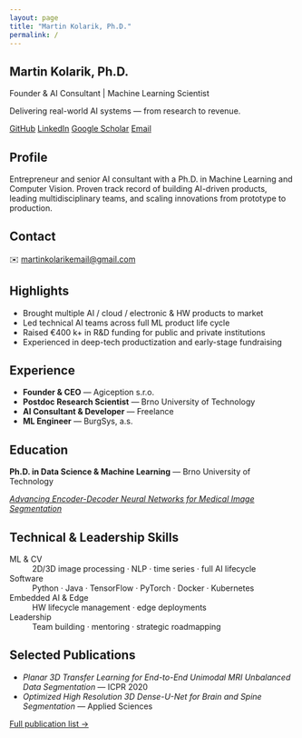 ```yaml
---
layout: page
title: "Martin Kolarik, Ph.D."
permalink: /
---
```


<section class="hero">
  <h1 class="hero-title">Martin Kolarik, Ph.D.</h1>
  <p class="hero-subtitle">Founder &amp; AI Consultant | Machine Learning Scientist</p>
  <p class="hero-tagline">
    Delivering real-world AI systems — from research to revenue.
  </p>
  <div class="profile-links">
    <a href="https://github.com/mrkolarik">GitHub</a>
    <a href="https://www.linkedin.com/in/mrkolarik/">LinkedIn</a>
    <a href="https://scholar.google.com/citations?user=w6J2MOQAAAAJ">Google Scholar</a>
    <a href="mailto:martinkolarikemail@gmail.com">Email</a>
  </div>
</section>

<section class="profile">
  <h2>Profile</h2>
  <p>
    Entrepreneur and senior AI consultant with a Ph.D. in Machine Learning and Computer Vision.  
    Proven track record of building AI-driven products, leading multidisciplinary teams, and scaling innovations from prototype to production.
  </p>
</section>

<section class="contact-short">
  <h2>Contact</h2>
  <p>✉️ <a href="mailto:martinkolarikemail@gmail.com">martinkolarikemail@gmail.com</a></p>
</section>

<section class="highlights hide-mobile">
  <h2>Highlights</h2>
  <ul>
    <li>Brought multiple AI / cloud / electronic &amp; HW products to market</li>
    <li>Led technical AI teams across full ML product life cycle</li>
    <li>Raised €400 k+ in R&amp;D funding for public and private institutions</li>
    <li>Experienced in deep-tech productization and early-stage fundraising</li>
  </ul>
</section>

<section class="experience hide-mobile">
  <h2>Experience</h2>
  <ul class="experience-list">
    <li><strong>Founder &amp; CEO</strong> — Agiception s.r.o.</li>
    <li><strong>Postdoc Research Scientist</strong> — Brno University of Technology</li>
    <li><strong>AI Consultant &amp; Developer</strong> — Freelance</li>
    <li><strong>ML Engineer</strong> — BurgSys, a.s.</li>
  </ul>
</section>

<section class="education hide-mobile">
  <h2>Education</h2>
  <p>
    <strong>Ph.D. in Data Science &amp; Machine Learning</strong> — Brno University of Technology
  </p>
  <p>
    <em>
      <a href="https://theses.cz/id/pu7fxw/Kolarik_Dissertation_Final.pdf?lang=en">
        Advancing Encoder-Decoder Neural Networks for Medical Image Segmentation
      </a>
    </em>
  </p>
</section>

<section class="skills hide-mobile">
  <h2>Technical &amp; Leadership Skills</h2>
  <dl class="skills-grid">
    <dt>ML &amp; CV</dt>
    <dd>2D/3D image processing · NLP · time series · full AI lifecycle</dd>
    <dt>Software</dt>
    <dd>Python · Java · TensorFlow · PyTorch · Docker · Kubernetes</dd>
    <dt>Embedded AI &amp; Edge</dt>
    <dd>HW lifecycle management · edge deployments</dd>
    <dt>Leadership</dt>
    <dd>Team building · mentoring · strategic roadmapping</dd>
  </dl>
</section>

<section class="publications hide-mobile">
  <h2>Selected Publications</h2>
  <ul>
    <li><em>Planar 3D Transfer Learning for End-to-End Unimodal MRI Unbalanced Data Segmentation</em> — ICPR 2020</li>
    <li><em>Optimized High Resolution 3D Dense-U-Net for Brain and Spine Segmentation</em> — Applied Sciences</li>
  </ul>
  <p><a href="https://scholar.google.com/citations?user=w6J2MOQAAAAJ">Full publication list →</a></p>
</section>
